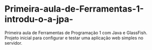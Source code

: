 # Primeira-aula-de-Ferramentas-1-introdu-o-a-jpa-
Primeira aula de Ferramentas de Programação 1 com Java e GlassFish. Projeto inicial para configurar e testar uma aplicação web simples no servidor.
